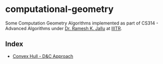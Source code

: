 # computational-geometry
Some Computation Geometry Algorithms implemented as part of CS314 - Advanced Algorithms under [Dr. Ramesh K. Jallu](https://iiitr.ac.in/cse/jallu.html) at [IIITR](https://iiitr.ac.in/).

## Index
- [Convex Hull - D&C Approach](./convex_hull)
